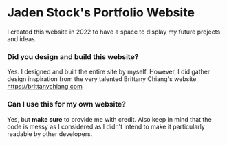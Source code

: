 # Jaden Stock's Portfolio Website
I created this website in 2022 to have a space to display my future projects and ideas.

### Did you design and build this website?
Yes. I designed and built the entire site by myself. However, I did gather design inspiration from the very talented Brittany Chiang's website https://brittanychiang.com

### Can I use this for my own website?
Yes, but **make sure** to provide me with credit. Also keep in mind that the code is messy as I considered as I didn't intend to make it particularly readable by other developers.
